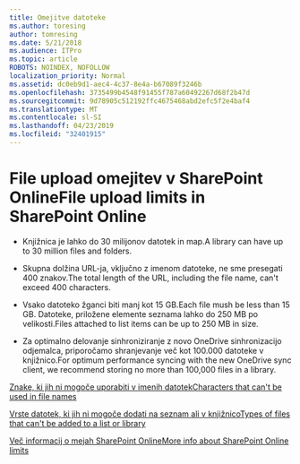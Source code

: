 ```yaml
---
title: Omejitve datoteke
ms.author: toresing
author: tomresing
ms.date: 5/21/2018
ms.audience: ITPro
ms.topic: article
ROBOTS: NOINDEX, NOFOLLOW
localization_priority: Normal
ms.assetid: dc0eb9d1-aec4-4c37-8e4a-b67089f3246b
ms.openlocfilehash: 3735499b4548f91455f787a60492267d68f2b47d
ms.sourcegitcommit: 9d78905c512192ffc4675468abd2efc5f2e4baf4
ms.translationtype: MT
ms.contentlocale: sl-SI
ms.lasthandoff: 04/23/2019
ms.locfileid: "32401915"
---
```

# <a name="file-upload-limits-in-sharepoint-online"></a><span data-ttu-id="6c86d-102">File upload omejitev v SharePoint Online</span><span class="sxs-lookup"><span data-stu-id="6c86d-102">File upload limits in SharePoint Online</span></span>

- <span data-ttu-id="6c86d-103">Knjižnica je lahko do 30 milijonov datotek in map.</span><span class="sxs-lookup"><span data-stu-id="6c86d-103">A library can have up to 30 million files and folders.</span></span>
    
- <span data-ttu-id="6c86d-104">Skupna dolžina URL-ja, vključno z imenom datoteke, ne sme presegati 400 znakov.</span><span class="sxs-lookup"><span data-stu-id="6c86d-104">The total length of the URL, including the file name, can't exceed 400 characters.</span></span>
    
- <span data-ttu-id="6c86d-105">Vsako datoteko žganci biti manj kot 15 GB.</span><span class="sxs-lookup"><span data-stu-id="6c86d-105">Each file mush be less than 15 GB.</span></span> <span data-ttu-id="6c86d-106">Datoteke, priložene elemente seznama lahko do 250 MB po velikosti.</span><span class="sxs-lookup"><span data-stu-id="6c86d-106">Files attached to list items can be up to 250 MB in size.</span></span>
    
- <span data-ttu-id="6c86d-107">Za optimalno delovanje sinhroniziranje z novo OneDrive sinhronizacijo odjemalca, priporočamo shranjevanje več kot 100.000 datoteke v knjižnico.</span><span class="sxs-lookup"><span data-stu-id="6c86d-107">For optimum performance syncing with the new OneDrive sync client, we recommend storing no more than 100,000 files in a library.</span></span> 
    
[<span data-ttu-id="6c86d-108">Znake, ki jih ni mogoče uporabiti v imenih datotek</span><span class="sxs-lookup"><span data-stu-id="6c86d-108">Characters that can't be used in file names</span></span>](https://go.microsoft.com/fwlink/?linkid=866430)
  
[<span data-ttu-id="6c86d-109">Vrste datotek, ki jih ni mogoče dodati na seznam ali v knjižnico</span><span class="sxs-lookup"><span data-stu-id="6c86d-109">Types of files that can't be added to a list or library</span></span>](https://go.microsoft.com/fwlink/?linkid=273757)
  
[<span data-ttu-id="6c86d-110">Več informacij o mejah SharePoint Online</span><span class="sxs-lookup"><span data-stu-id="6c86d-110">More info about SharePoint Online limits</span></span>](https://go.microsoft.com/fwlink/?linkid=271273)
  


